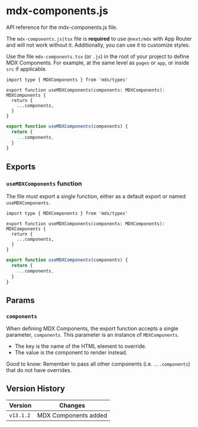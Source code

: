 # mdx-components.js

API reference for the mdx-components.js file.

The `mdx-components.js|tsx` file is **required** to use `@next/mdx` with App Router and will not work without it. Additionally, you can use it to customize styles.

Use the file `mdx-components.tsx` (or `.js`) in the root of your project to define MDX Components. For example, at the same level as `pages` or `app`, or inside `src` if applicable.

```tsx
import type { MDXComponents } from 'mdx/types'

export function useMDXComponents(components: MDXComponents): MDXComponents {
  return {
    ...components,
  }
}
```

```js
export function useMDXComponents(components) {
  return {
    ...components,
  }
}
```

## Exports

### `useMDXComponents` function

The file must export a single function, either as a default export or named `useMDXComponents`.

```tsx
import type { MDXComponents } from 'mdx/types'

export function useMDXComponents(components: MDXComponents): MDXComponents {
  return {
    ...components,
  }
}
```

```js
export function useMDXComponents(components) {
  return {
    ...components,
  }
}
```

## Params

### `components`

When defining MDX Components, the export function accepts a single parameter, `components`. This parameter is an instance of `MDXComponents`.

- The key is the name of the HTML element to override.
- The value is the component to render instead.

Good to know: Remember to pass all other components (i.e. `...components`) that do not have overrides.

## Version History

| Version   | Changes              |
| --------- | -------------------- |
| `v13.1.2` | MDX Components added |
